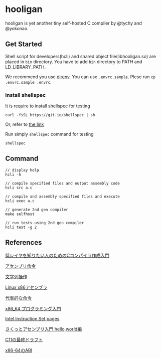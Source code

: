 # hooligan

hooligan is yet another tiny self-hosted C compiler by @tychy and @yokonao.

## Get Started
Shell script for developers(hcli) and shared object file(libhooligan.so) are placed in `bin` directory.
You have to add `bin` directory to PATH and LD_LIBRARY_PATH.

We recommend you use [direnv](https://github.com/direnv/direnv).
You can use `.envrc.sample`.
Plese run `cp .envrc.sample .envrc`.


### install shellspec
It is require to install shellspec for testing
```
curl -fsSL https://git.io/shellspec | sh
```
Or, refer to [the link](https://github.com/shellspec/shellspec#installation)

Run simply `shellspec` command for testing
```
shellspec
```


## Command
```
// display help
hcli -h

// compile specified files and output assembly code
hcli src a.c

// compile and assembly specified files and execute
hcli exec a.c

// generate 2nd gen compiler
make selfhost

// run tests using 2nd gen compiler
hcli test -g 2

```

## References
[低レイヤを知りたい人のためのCコンパイラ作成入門](https://www.sigbus.info/compilerbook)

[アセンブリ命令](https://www.mztn.org/lxasm64/amd00.html)

[文字列操作](https://ja.wikibooks.org/wiki/C言語/標準ライブラリ/文字列操作)

[Linux x86アセンブラ](https://qiita.com/MoriokaReimen?page=2)

[代表的な命令](https://wiki.onakasuita.org/pukiwiki/?よく使うASM命令ベスト100位に説明つけてみた)

[x86_64 プログラミング入門](https://tanakamura.github.io/pllp/docs/asm_language.html)

[Intel Instruction Set pages](https://web.itu.edu.tr/kesgin/mul06/intel/index.html)

[さくっとアセンブリ入門 hello,world編](https://rabbitfoot141.hatenablog.com/entry/2016/05/01/124410)

[C11の最終ドラフト](https://drive.google.com/drive/u/0/folders/1_JbdYg11sAQIpDWm1wYloAoMofjHx53y)

[x86-64のABI](https://drive.google.com/drive/u/0/folders/1_JbdYg11sAQIpDWm1wYloAoMofjHx53y)
